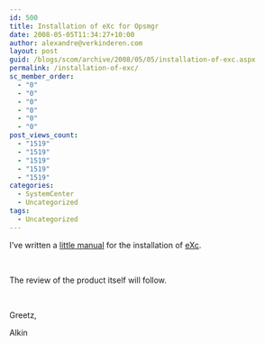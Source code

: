 ```yaml
---
id: 500
title: Installation of eXc for Opsmgr
date: 2008-05-05T11:34:27+10:00
author: alexandre@verkinderen.com
layout: post
guid: /blogs/scom/archive/2008/05/05/installation-of-exc.aspx
permalink: /installation-of-exc/
sc_member_order:
  - "0"
  - "0"
  - "0"
  - "0"
  - "0"
  - "0"
post_views_count:
  - "1519"
  - "1519"
  - "1519"
  - "1519"
  - "1519"
categories:
  - SystemCenter
  - Uncategorized
tags:
  - Uncategorized
---
```

I&#8217;ve written a [little manual](http://scug.be/files/folders/scom/entry116.aspx) for the installation of [eXc](http://www.excsoftware.com).

&nbsp;

The review of the product itself will follow.

&nbsp;

Greetz,

Alkin